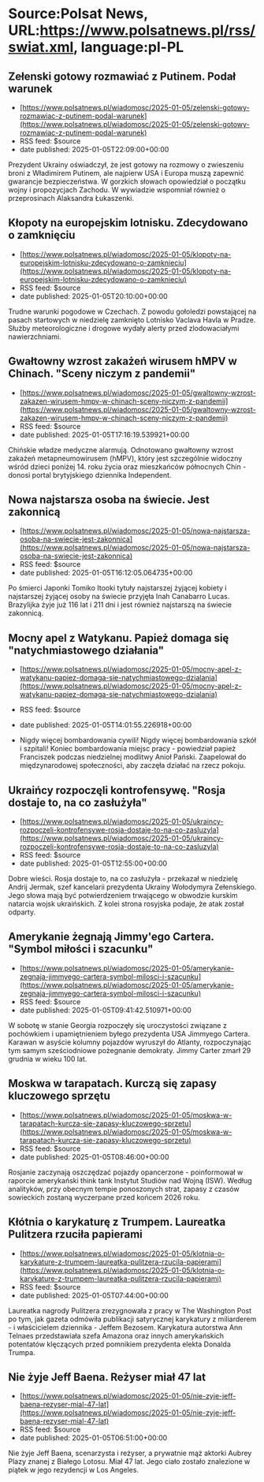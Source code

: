 # Source:Polsat News, URL:https://www.polsatnews.pl/rss/swiat.xml, language:pl-PL

## Zełenski gotowy rozmawiać z Putinem. Podał warunek
 - [https://www.polsatnews.pl/wiadomosc/2025-01-05/zelenski-gotowy-rozmawiac-z-putinem-podal-warunek](https://www.polsatnews.pl/wiadomosc/2025-01-05/zelenski-gotowy-rozmawiac-z-putinem-podal-warunek)
 - RSS feed: $source
 - date published: 2025-01-05T22:09:00+00:00

Prezydent Ukrainy oświadczył, że jest gotowy na rozmowy o zwieszeniu broni z Władimirem Putinem, ale najpierw USA i Europa muszą zapewnić gwarancje bezpieczeństwa. W gorzkich słowach opowiedział o początku wojny i propozycjach Zachodu. W wywiadzie wspomniał również o przeprosinach Alaksandra Łukaszenki.

## Kłopoty na europejskim lotnisku. Zdecydowano o zamknięciu
 - [https://www.polsatnews.pl/wiadomosc/2025-01-05/klopoty-na-europejskim-lotnisku-zdecydowano-o-zamknieciu](https://www.polsatnews.pl/wiadomosc/2025-01-05/klopoty-na-europejskim-lotnisku-zdecydowano-o-zamknieciu)
 - RSS feed: $source
 - date published: 2025-01-05T20:10:00+00:00

Trudne warunki pogodowe w Czechach. Z powodu gołoledzi powstającej na pasach startowych w niedzielę zamknięto Lotnisko Vaclava Havla w Pradze. Służby meteorologiczne i drogowe wydały alerty przed zlodowaciałymi nawierzchniami.

## Gwałtowny wzrost zakażeń wirusem hMPV w Chinach. "Sceny niczym z pandemii"
 - [https://www.polsatnews.pl/wiadomosc/2025-01-05/gwaltowny-wzrost-zakazen-wirusem-hmpv-w-chinach-sceny-niczym-z-pandemii](https://www.polsatnews.pl/wiadomosc/2025-01-05/gwaltowny-wzrost-zakazen-wirusem-hmpv-w-chinach-sceny-niczym-z-pandemii)
 - RSS feed: $source
 - date published: 2025-01-05T17:16:19.539921+00:00

Chińskie władze medyczne alarmują. Odnotowano gwałtowny wzrost zakażeń metapneumowirusem (hMPV), który jest szczególnie widoczny wśród dzieci poniżej 14. roku życia oraz mieszkańców północnych Chin - donosi portal brytyjskiego dziennika Independent.

## Nowa najstarsza osoba na świecie. Jest zakonnicą
 - [https://www.polsatnews.pl/wiadomosc/2025-01-05/nowa-najstarsza-osoba-na-swiecie-jest-zakonnica](https://www.polsatnews.pl/wiadomosc/2025-01-05/nowa-najstarsza-osoba-na-swiecie-jest-zakonnica)
 - RSS feed: $source
 - date published: 2025-01-05T16:12:05.064735+00:00

Po śmierci Japonki Tomiko Itooki tytuły najstarszej żyjącej kobiety i najstarszej żyjącej osoby na świecie przyjęła Inah Canabarro Lucas. Brazylijka żyje już 116 lat i 211 dni i jest również najstarszą na świecie zakonnicą.

## Mocny apel z Watykanu. Papież domaga się "natychmiastowego działania"
 - [https://www.polsatnews.pl/wiadomosc/2025-01-05/mocny-apel-z-watykanu-papiez-domaga-sie-natychmiastowego-dzialania](https://www.polsatnews.pl/wiadomosc/2025-01-05/mocny-apel-z-watykanu-papiez-domaga-sie-natychmiastowego-dzialania)
 - RSS feed: $source
 - date published: 2025-01-05T14:01:55.226918+00:00

- Nigdy więcej bombardowania cywili! Nigdy więcej bombardowania szkół i szpitali! Koniec bombardowania miejsc pracy - powiedział papież Franciszek podczas niedzielnej modlitwy Anioł Pański. Zaapelował do międzynarodowej społeczności, aby zaczęła działać na rzecz pokoju.

## Ukraińcy rozpoczęli kontrofensywę. "Rosja dostaje to, na co zasłużyła"
 - [https://www.polsatnews.pl/wiadomosc/2025-01-05/ukraincy-rozpoczeli-kontrofensywe-rosja-dostaje-to-na-co-zasluzyla](https://www.polsatnews.pl/wiadomosc/2025-01-05/ukraincy-rozpoczeli-kontrofensywe-rosja-dostaje-to-na-co-zasluzyla)
 - RSS feed: $source
 - date published: 2025-01-05T12:55:00+00:00

Dobre wieści. Rosja dostaje to, na co zasłużyła - przekazał w niedzielę Andrij Jermak, szef kancelarii prezydenta Ukrainy Wołodymyra Zełenskiego. Jego słowa mają być potwierdzeniem trwającego w obwodzie kurskim natarcia wojsk ukraińskich. Z kolei strona rosyjska podaje, że atak został odparty.

## Amerykanie żegnają Jimmy'ego Cartera. "Symbol miłości i szacunku"
 - [https://www.polsatnews.pl/wiadomosc/2025-01-05/amerykanie-zegnaja-jimmyego-cartera-symbol-milosci-i-szacunku](https://www.polsatnews.pl/wiadomosc/2025-01-05/amerykanie-zegnaja-jimmyego-cartera-symbol-milosci-i-szacunku)
 - RSS feed: $source
 - date published: 2025-01-05T09:41:42.510971+00:00

W sobotę w stanie Georgia rozpoczęły się uroczystości związane z pochówkiem i upamiętnieniem byłego prezydenta USA Jimmyego Cartera. Karawan w asyście kolumny pojazdów wyruszył do Atlanty, rozpoczynając tym samym sześciodniowe pożegnanie demokraty. Jimmy Carter zmarł 29 grudnia w wieku 100 lat.

## Moskwa w tarapatach. Kurczą się zapasy kluczowego sprzętu
 - [https://www.polsatnews.pl/wiadomosc/2025-01-05/moskwa-w-tarapatach-kurcza-sie-zapasy-kluczowego-sprzetu](https://www.polsatnews.pl/wiadomosc/2025-01-05/moskwa-w-tarapatach-kurcza-sie-zapasy-kluczowego-sprzetu)
 - RSS feed: $source
 - date published: 2025-01-05T08:46:00+00:00

Rosjanie zaczynają oszczędzać pojazdy opancerzone - poinformował w raporcie amerykański think tank Instytut Studiów nad Wojną (ISW). Według analityków, przy obecnym tempie ponoszonych strat, zapasy z czasów sowieckich zostaną wyczerpane przed końcem 2026 roku.

## Kłótnia o karykaturę z Trumpem. Laureatka Pulitzera rzuciła papierami
 - [https://www.polsatnews.pl/wiadomosc/2025-01-05/klotnia-o-karykature-z-trumpem-laureatka-pulitzera-rzucila-papierami](https://www.polsatnews.pl/wiadomosc/2025-01-05/klotnia-o-karykature-z-trumpem-laureatka-pulitzera-rzucila-papierami)
 - RSS feed: $source
 - date published: 2025-01-05T07:44:00+00:00

Laureatka nagrody Pulitzera zrezygnowała z pracy w The Washington Post po tym, jak gazeta odmówiła publikacji satyrycznej karykatury z miliarderem - i właścicielem dziennika - Jeffem Bezosem. Karykatura autorstwa Ann Telnaes przedstawiała szefa Amazona oraz innych amerykańskich potentatów klęczących przed pomnikiem prezydenta elekta Donalda Trumpa.

## Nie żyje Jeff Baena. Reżyser miał 47 lat
 - [https://www.polsatnews.pl/wiadomosc/2025-01-05/nie-zyje-jeff-baena-rezyser-mial-47-lat](https://www.polsatnews.pl/wiadomosc/2025-01-05/nie-zyje-jeff-baena-rezyser-mial-47-lat)
 - RSS feed: $source
 - date published: 2025-01-05T06:51:00+00:00

Nie żyje Jeff Baena, scenarzysta i reżyser, a prywatnie mąż aktorki Aubrey Plazy znanej z Białego Lotosu. Miał 47 lat. Jego ciało zostało znalezione w piątek w jego rezydencji w Los Angeles.

